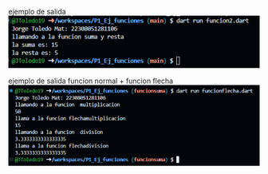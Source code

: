 ejemplo de salida
![alt text](image.png)

ejemplo de salida funcion normal + funcion flecha
![alt text](image-3.png)
